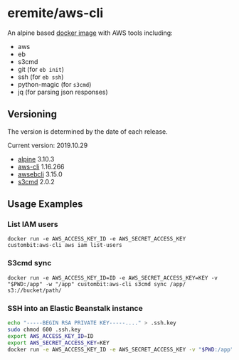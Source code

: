 # eremite/aws-cli

An alpine based [docker image](https://hub.docker.com/r/eremite/aws-cli/) with AWS tools including:

* aws
* eb
* s3cmd
* git (for `eb init`)
* ssh (for `eb ssh`)
* python-magic (for `s3cmd`)
* jq (for parsing json responses)

## Versioning

The version is determined by the date of each release.

Current version: 2019.10.29

* [alpine](https://hub.docker.com/r/library/alpine/tags/) 3.10.3
* [aws-cli](https://github.com/aws/aws-cli/releases) 1.16.266
* [awsebcli](https://pypi.python.org/pypi/awsebcli/#history) 3.15.0
* [s3cmd](https://github.com/s3tools/s3cmd/releases) 2.0.2

## Usage Examples

### List IAM users

`docker run -e AWS_ACCESS_KEY_ID -e AWS_SECRET_ACCESS_KEY custombit:aws-cli aws iam list-users`

### S3cmd sync

`docker run -e AWS_ACCESS_KEY_ID=ID -e AWS_SECRET_ACCESS_KEY=KEY -v "$PWD:/app" -w "/app" custombit:aws-cli s3cmd sync /app/ s3://bucket/path/`

### SSH into an Elastic Beanstalk instance

```bash
echo "-----BEGIN RSA PRIVATE KEY-----...." > .ssh.key
sudo chmod 600 .ssh.key
export AWS_ACCESS_KEY_ID=ID
export AWS_SECRET_ACCESS_KEY=KEY
docker run -e AWS_ACCESS_KEY_ID -e AWS_SECRET_ACCESS_KEY -v "$PWD:/app" -w "/app" ssh my-environment --custom 'ssh -i /app/.ssh.key -o StrictHostKeyChecking=no'
```
